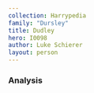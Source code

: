 ```yaml
---
collection: Harrypedia
family: "Dursley"
title: Dudley
hero: I0098
author: Luke Schierer
layout: person
---
```



### Analysis


